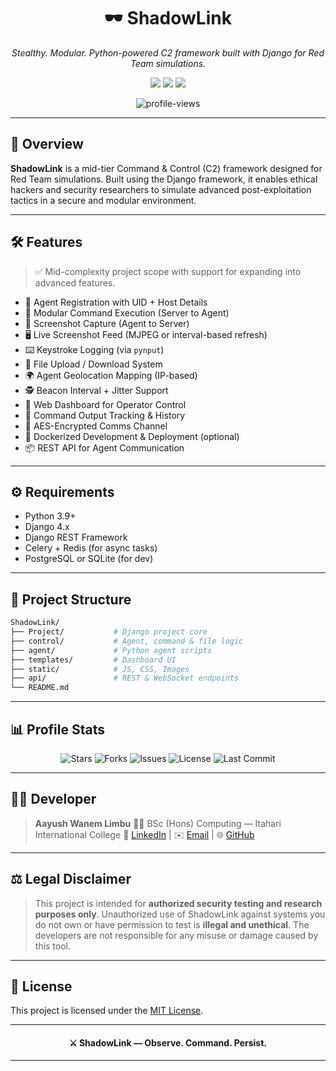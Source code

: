<h1 align="center">
  🕶️ ShadowLink
</h1>
<p align="center"><em>Stealthy. Modular. Python-powered C2 framework built with Django for Red Team simulations.</em></p>

<p align="center">
  <img src="https://img.shields.io/badge/Built%20With-Django-092E20?style=for-the-badge&logo=django&logoColor=white" />
  <img src="https://img.shields.io/badge/Language-Python-blue?style=for-the-badge&logo=python" />
  <img src="https://img.shields.io/badge/Use-Ethical%20Hacking-red?style=for-the-badge" />
</p>

<p align="center">
  <img src="https://komarev.com/ghpvc/?username=happy-kitty0821&label=Profile%20views&color=0e75b6&style=flat" alt="profile-views" />
</p>

---

## 🚀 Overview

**ShadowLink** is a mid-tier Command & Control (C2) framework designed for Red Team simulations. Built using the Django framework, it enables ethical hackers and security researchers to simulate advanced post-exploitation tactics in a secure and modular environment.

---

## 🛠️ Features

> ✅ Mid-complexity project scope with support for expanding into advanced features.

- 🔐 Agent Registration with UID + Host Details  
- 🧠 Modular Command Execution (Server to Agent)  
- 📸 Screenshot Capture (Agent to Server)  
- 🖥️ Live Screenshot Feed (MJPEG or interval-based refresh)  
- ⌨️ Keystroke Logging (via `pynput`)  
- 📂 File Upload / Download System  
- 🌍 Agent Geolocation Mapping (IP-based)  
- 🕵️ Beacon Interval + Jitter Support  
- 🧩 Web Dashboard for Operator Control  
- 🧪 Command Output Tracking & History  
- 🔑 AES-Encrypted Comms Channel  
- 🧰 Dockerized Development & Deployment (optional)  
- 📦 REST API for Agent Communication  

---

## ⚙️ Requirements

- Python 3.9+
- Django 4.x
- Django REST Framework
- Celery + Redis (for async tasks)
- PostgreSQL or SQLite (for dev)

---

## 📁 Project Structure

```bash
ShadowLink/
├── Project/           # Django project core
├── control/           # Agent, command & file logic
├── agent/             # Python agent scripts
├── templates/         # Dashboard UI
├── static/            # JS, CSS, Images
├── api/               # REST & WebSocket endpoints
└── README.md
````

---

## 📊 Profile Stats

<div align="center">
<p align="center">
  <img src="https://img.shields.io/github/stars/happy-kitty0821/ShadowLink?style=for-the-badge&color=yellow" alt="Stars" />
  <img src="https://img.shields.io/github/forks/happy-kitty0821/ShadowLink?style=for-the-badge&color=blue" alt="Forks" />
  <img src="https://img.shields.io/github/issues/happy-kitty0821/ShadowLink?style=for-the-badge&color=orange" alt="Issues" />
  <img src="https://img.shields.io/github/license/happy-kitty0821/ShadowLink?style=for-the-badge&color=success" alt="License" />
  <img src="https://img.shields.io/github/last-commit/happy-kitty0821/ShadowLink?style=for-the-badge&color=purple" alt="Last Commit" />
</p>
</div>

---

## 👨‍💻 Developer

> **Aayush Wanem Limbu**
> 🧑‍🎓 BSc (Hons) Computing — Itahari International College
> 🔗 [LinkedIn](https://www.linkedin.com/in/aayushwanem) | ✉️ [Email](mailto:aayushwanem@gmail.com) | 🌐 [GitHub](https://github.com/happy-kitty0821)

---

## ⚖️ Legal Disclaimer

> This project is intended for **authorized security testing and research purposes only**.
> Unauthorized use of ShadowLink against systems you do not own or have permission to test is **illegal and unethical**.
> The developers are not responsible for any misuse or damage caused by this tool.

---

## 🧩 License

This project is licensed under the [MIT License](LICENSE).

---

<h4 align="center">⚔️ ShadowLink — Observe. Command. Persist.</h4>

---